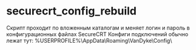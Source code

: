 # securecrt_config_rebuild

Скрипт проходит по вложенным каталогам и меняет логин и пароль в конфигурационных файлах SecureCRT
Конфиги подключений обычно лежат тут: %USERPROFILE%\AppData\Roaming\VanDyke\Config\